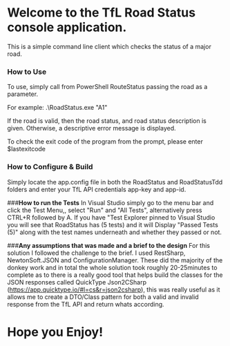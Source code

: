 ﻿# Welcome to the **TfL Road Status** console application.This is a simple command line client which checks the status of a major road. ### **How to Use**To use, simply call from PowerShell RouteStatus passing the road as a parameter. For example:.\RoadStatus.exe "A1"If the road is valid, then the road status, and road status description is given. Otherwise, a descriptive error message is displayed.To check the exit code of the program from the prompt, please enter $lastexitcode### **How to Configure & Build**Simply locate the app.config file in both the RoadStatus and RoadStatusTdd folders and enter your TfL API credentials app-key and app-id.###**How to run the Tests**In Visual Studio simply go to the menu bar and click the Test Menu,, select "Run" and "All Tests", alternatively press CTRL+R followed by A. If you have "Test Explorer pinned to Visual Studio you will see that RoadStatus has (5 tests) and it will Display "Passed Tests (5)" along with the test names underneath and whether they  passed or not.###**Any assumptions that was made and a brief to the design**For this solution I followed the challenge to the brief. I used RestSharp, NewtonSoft.JSON and ConfigurationManager. These did the majority of the donkey work and in total the whole solution took roughly 20-25minutes to complete as to there is a really good tool that helps build the classes for the JSON responses called QuickType Json2CSharp (https://app.quicktype.io/#l=cs&r=json2csharp), this was really useful as it allows me to create a DTO/Class pattern for both a valid and invalid response from the TfL API and return whats according.# Hope you Enjoy!